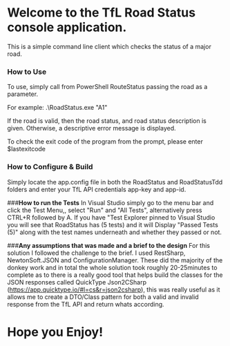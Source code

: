 ﻿# Welcome to the **TfL Road Status** console application.This is a simple command line client which checks the status of a major road. ### **How to Use**To use, simply call from PowerShell RouteStatus passing the road as a parameter. For example:.\RoadStatus.exe "A1"If the road is valid, then the road status, and road status description is given. Otherwise, a descriptive error message is displayed.To check the exit code of the program from the prompt, please enter $lastexitcode### **How to Configure & Build**Simply locate the app.config file in both the RoadStatus and RoadStatusTdd folders and enter your TfL API credentials app-key and app-id.###**How to run the Tests**In Visual Studio simply go to the menu bar and click the Test Menu,, select "Run" and "All Tests", alternatively press CTRL+R followed by A. If you have "Test Explorer pinned to Visual Studio you will see that RoadStatus has (5 tests) and it will Display "Passed Tests (5)" along with the test names underneath and whether they  passed or not.###**Any assumptions that was made and a brief to the design**For this solution I followed the challenge to the brief. I used RestSharp, NewtonSoft.JSON and ConfigurationManager. These did the majority of the donkey work and in total the whole solution took roughly 20-25minutes to complete as to there is a really good tool that helps build the classes for the JSON responses called QuickType Json2CSharp (https://app.quicktype.io/#l=cs&r=json2csharp), this was really useful as it allows me to create a DTO/Class pattern for both a valid and invalid response from the TfL API and return whats according.# Hope you Enjoy!